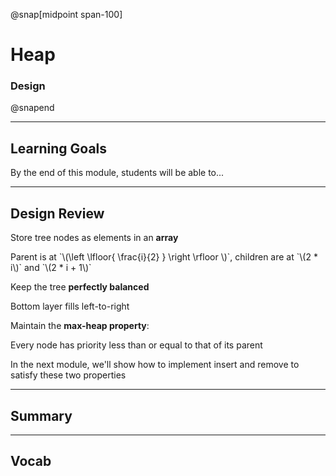 @snap[midpoint span-100]

# Heap

### Design

@snapend

---

## Learning Goals

By the end of this module, students will be able to...

---

## Design Review

Store tree nodes as elements in an **array**

<p class="small">Parent is at `\(\left \lfloor{ \frac{i}{2} } \right \rfloor \)`, children are at `\(2 * i\)` and `\(2 * i + 1\)`</p>

Keep the tree **perfectly balanced**

<p class="small">Bottom layer fills left-to-right</p>

Maintain the **max-heap property**:

<p class="small">Every node has priority less than or equal to that of its parent</p>

In the next module, we'll show how to implement insert and remove to satisfy these two properties

---

## Summary

---

## Vocab